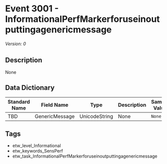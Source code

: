 # Event 3001 - InformationalPerfMarkerforuseinoutputtingagenericmessage
###### Version: 0

## Description
None

## Data Dictionary
|Standard Name|Field Name|Type|Description|Sample Value|
|---|---|---|---|---|
|TBD|GenericMessage|UnicodeString|None|`None`|

## Tags
* etw_level_Informational
* etw_keywords_SensPerf
* etw_task_InformationalPerfMarkerforuseinoutputtingagenericmessage